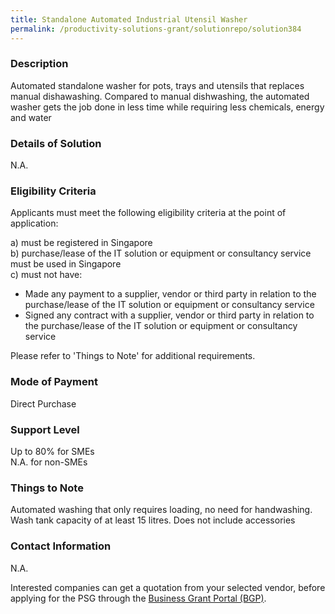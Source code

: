 ```yaml
---
title: Standalone Automated Industrial Utensil Washer
permalink: /productivity-solutions-grant/solutionrepo/solution384
---
```


### Description

Automated standalone washer for pots, trays and utensils that replaces manual dishawashing. 
Compared to manual dishwashing, the automated washer gets the job done in less time while requiring less chemicals, energy and water

### Details of Solution

N.A.

### Eligibility Criteria

Applicants must meet the following eligibility criteria at the point of application:

a) must be registered in Singapore <br>
b) purchase/lease of the IT solution or equipment or consultancy service must be used in Singapore <br>
c) must not have:
- Made any payment to a supplier, vendor or third party in relation to the purchase/lease of the IT solution or equipment or consultancy service
- Signed any contract with a supplier, vendor or third party in relation to the purchase/lease of the IT solution or equipment or consultancy service

Please refer to 'Things to Note' for additional requirements.

### Mode of Payment
Direct Purchase

### Support Level
Up to 80% for SMEs <br>
N.A. for non-SMEs

### Things to Note
Automated washing that only requires loading, no need for handwashing. 
Wash tank capacity of at least 15 litres.
Does not include accessories

### Contact Information
N.A.

Interested companies can get a quotation from your selected vendor, before applying for the PSG through the <a target='_blank' rel='noopener' href='https://www.businessgrants.gov.sg/'>Business Grant Portal (BGP)</a>.
